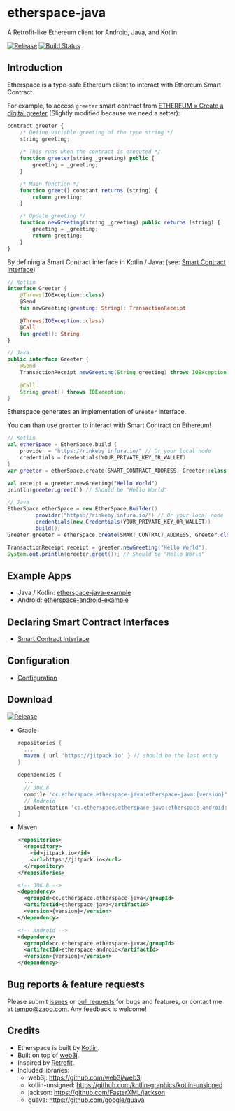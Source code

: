# etherspace-java

A Retrofit-like Ethereum client for Android, Java, and Kotlin.

[![Release](https://jitpack.io/v/cc.etherspace.etherspace-java/etherspace-java.svg?style=flat-square)](https://jitpack.io/#cc.etherspace.etherspace-java/etherspace-java)
[![Build Status](https://travis-ci.org/Wraecca/etherspace-java.svg?branch=master)](https://travis-ci.org/Wraecca/etherspace-java)

## Introduction

Etherspace is a type-safe Ethereum client to interact with Ethereum Smart Contract. 

For example, to access `greeter` smart contract from [ETHEREUM » Create a digital greeter](https://www.ethereum.org/greeter) (Slightly modified because we need a setter):

```javascript
contract greeter {
    /* Define variable greeting of the type string */
    string greeting;
    
    /* This runs when the contract is executed */
    function greeter(string _greeting) public {
        greeting = _greeting;
    }

    /* Main function */
    function greet() constant returns (string) {
        return greeting;
    }

    /* Update greeting */
    function newGreeting(string _greeting) public returns (string) {
        greeting = _greeting;
        return greeting;
    }
}
```

By defining a Smart Contract interface in Kotlin / Java: (see: [Smart Contract Interface](https://github.com/Wraecca/etherspace-java/wiki/Smart-Contract-Interface))

```kotlin
// Kotlin
interface Greeter {
    @Throws(IOException::class)
    @Send
    fun newGreeting(greeting: String): TransactionReceipt

    @Throws(IOException::class)
    @Call
    fun greet(): String
}
```

```java
// Java
public interface Greeter {
    @Send
    TransactionReceipt newGreeting(String greeting) throws IOException;
    
    @Call
    String greet() throws IOException;
}
```

Etherspace generates an implementation of `Greeter` interface. 

You can than use `greeter` to interact with Smart Contract on Ethereum!
                                                               
```kotlin
// Kotlin
val etherSpace = EtherSpace.build {
    provider = "https://rinkeby.infura.io/" // Or your local node 
    credentials = Credentials(YOUR_PRIVATE_KEY_OR_WALLET)
}
var greeter = etherSpace.create(SMART_CONTRACT_ADDRESS, Greeter::class.java)

val receipt = greeter.newGreeting("Hello World")
println(greeter.greet()) // Should be "Hello World"
```

```java
// Java
EtherSpace etherSpace = new EtherSpace.Builder()
        .provider("https://rinkeby.infura.io/") // Or your local node
        .credentials(new Credentials(YOUR_PRIVATE_KEY_OR_WALLET))
        .build();
Greeter greeter = etherSpace.create(SMART_CONTRACT_ADDRESS, Greeter.class);

TransactionReceipt receipt = greeter.newGreeting("Hello World");
System.out.println(greeter.greet()); // Should be "Hello World"

```

## Example Apps

- Java / Kotlin: [etherspace-java-example](https://github.com/Wraecca/etherspace-java/tree/master/etherspace-java-example)
- Android: [etherspace-android-example](https://github.com/Wraecca/etherspace-java/tree/master/etherspace-android-example)

## Declaring Smart Contract Interfaces

- [Smart Contract Interface](https://github.com/Wraecca/etherspace-java/wiki/Smart-Contract-Interface)

## Configuration

- [Configuration](https://github.com/Wraecca/etherspace-java/wiki/Configuration)

## Download

[![Release](https://jitpack.io/v/cc.etherspace.etherspace-java/Repo.svg?style=flat-square)](https://jitpack.io/#cc.etherspace.etherspace-java/Repo)

- Gradle
  ```gradle
  repositories {
    ...
    maven { url 'https://jitpack.io' } // should be the last entry
  }

  dependencies {
    ...
    // JDK 8
    compile 'cc.etherspace.etherspace-java:etherspace-java:{version}'
    // Android
    implementation 'cc.etherspace.etherspace-java:etherspace-android:{version}'
  }
  ```

- Maven

  ```xml
  <repositories>
    <repository>
      <id>jitpack.io</id>
      <url>https://jitpack.io</url>
    </repository>
  </repositories>

  <!-- JDK 8 -->
  <dependency>
    <groupId>cc.etherspace.etherspace-java</groupId>
    <artifactId>etherspace-java</artifactId>
    <version>{version}</version>
  </dependency>

  <!-- Android -->
  <dependency>
    <groupId>cc.etherspace.etherspace-java</groupId>
    <artifactId>etherspace-android</artifactId>
    <version>{version}</version>
  </dependency>
  ```
  
## Bug reports & feature requests

Please submit [issues](https://github.com/Wraecca/etherspace-java/issues) or [pull requests](https://github.com/Wraecca/etherspace-java/pulls) for bugs and features, or contact me at [tempo@zaoo.com](mailto:tempo@zaoo.com).
Any feedback is welcome!

## Credits

- Etherspace is built by [Kotlin](https://kotlinlang.org/).
- Built on top of [web3j](https://github.com/web3j/web3j).
- Inspired by [Retrofit](http://square.github.io/retrofit/).
- Included libraries:
  - web3j: https://github.com/web3j/web3j
  - kotlin-unsigned: https://github.com/kotlin-graphics/kotlin-unsigned
  - jackson: https://github.com/FasterXML/jackson
  - guava: https://github.com/google/guava

